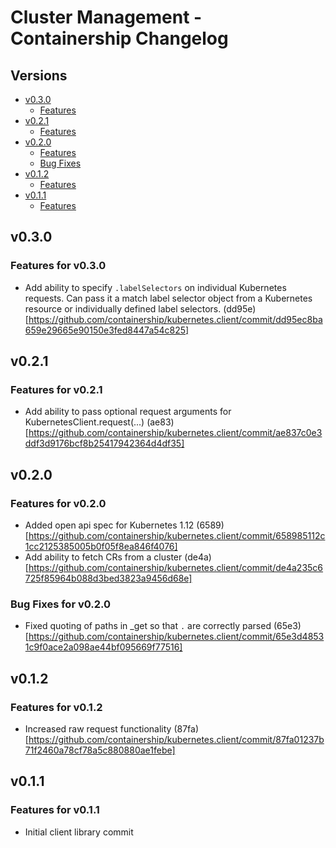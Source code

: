 # Cluster Management - Containership Changelog

## Versions

- [v0.3.0](#v030)
  - [Features](#features-for-v030)
- [v0.2.1](#v021)
  - [Features](#features-for-v021)
- [v0.2.0](#v020)
  - [Features](#features-for-v020)
  - [Bug Fixes](#bug-fixes-for-v020)
- [v0.1.2](#v012)
  - [Features](#features-for-v012)
- [v0.1.1](#v011)
  - [Features](#features-for-v011)

## v0.3.0

### Features for v0.3.0

* Add ability to specify `.labelSelectors` on individual Kubernetes requests. Can pass it
a match label selector object from a Kubernetes resource or individually defined label selectors.
(dd95e)[https://github.com/containership/kubernetes.client/commit/dd95ec8ba659e29665e90150e3fed8447a54c825]

## v0.2.1

### Features for v0.2.1

* Add ability to pass optional request arguments for KubernetesClient.request(...)
(ae83)[https://github.com/containership/kubernetes.client/commit/ae837c0e3ddf3d9176bcf8b25417942364d4df35]

## v0.2.0

### Features for v0.2.0

* Added open api spec for Kubernetes 1.12
(6589)[https://github.com/containership/kubernetes.client/commit/658985112c1cc2125385005b0f05f8ea846f4076]
* Add ability to fetch CRs from a cluster
(de4a)[https://github.com/containership/kubernetes.client/commit/de4a235c6725f85964b088d3bed3823a9456d68e]

### Bug Fixes for v0.2.0

* Fixed quoting of paths in _get so that `.` are correctly parsed
(65e3)[https://github.com/containership/kubernetes.client/commit/65e3d48531c9f0ace2a098ae44bf095669f77516]

## v0.1.2

### Features for v0.1.2

* Increased raw request functionality
(87fa)[https://github.com/containership/kubernetes.client/commit/87fa01237b71f2460a78cf78a5c880880ae1febe]

## v0.1.1

### Features for v0.1.1

* Initial client library commit
